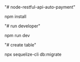 "# node-restful-api-auto-payment" 

npm install

"# run developer" 

npm run dev

"# create table" 

npx sequelize-cli db:migrate
